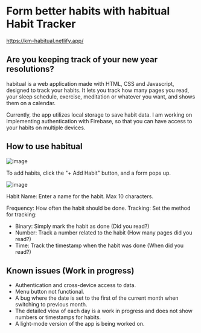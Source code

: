 # Form better habits with habitual Habit Tracker
https://km-habitual.netlify.app/

## Are you keeping track of your new year resolutions? 

habitual is a web application made with HTML, CSS and Javascript, designed to track your habits.
It lets you track how many pages you read, your sleep schedule, exercise, meditation or whatever you want, and shows them on a calendar.

Currently, the app utilizes local storage to save habit data.
I am working on implementing authentication with Firebase, so that you can have access to your habits on multiple devices.

## How to use habitual
![image](https://github.com/KevinMolid/HabitTracker/assets/97530324/3e50df66-1888-4347-bdbc-b26844d3c3ef)

To add habits, click the "+ Add Habit" button, and a form pops up.

![image](https://github.com/KevinMolid/HabitTracker/assets/97530324/4729205d-52fd-486c-bacd-06d330727782)

Habit Name: Enter a name for the habit. Max 10 characters.

Frequency: How often the habit should be done.
Tracking: Set the method for tracking:
* Binary: Simply mark the habit as done (Did you read?)
* Number: Track a number related to the habit (How many pages did you read?)
* Time: Track the timestamp when the habit was done (When did you read?)

## Known issues (Work in progress)
* Authentication and cross-device access to data.
* Menu button not functional.
* A bug where the date is set to the first of the current month when switching to previous month.
* The detailed view of each day is a work in progress and does not show numbers or timestamps for habits.
* A light-mode version of the app is being worked on.
